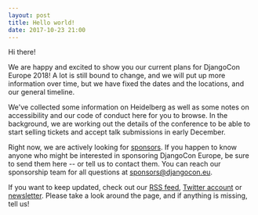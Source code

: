 ```yaml
---
layout: post
title: Hello world!
date: 2017-10-23 21:00
---
```


Hi there!

We are happy and excited to show you our current plans for DjangoCon Europe 2018! A lot is still bound to change, and
we will put up more information over time, but we have fixed the dates and the locations, and our general timeline.

<!-- more -->

We've collected some information on Heidelberg as well as some notes on accessibility and our code of conduct
here for you to browse. In the background, we are working out the details of the conference to be able to start
selling tickets and accept talk submissions in early December.

Right now, we are actively looking for [sponsors](/sponsoring/). If you happen to know anyone who might be interested
in sponsoring DjangoCon Europe, be sure to send them here -- or tell us to contact them.
You can reach our sponsorship team for all questions at sponsors@djangocon.eu.

If you want to keep updated, check out our [RSS feed](/feed.yml), [Twitter account](https://twitter.com/DjangoConEurope)
or [newsletter](https://rose-conferences.us16.list-manage.com/subscribe/post?u=cbdcd50b247322e1cd933e89a&id=6021912195).
Please take a look around the page, and if anything is missing, tell us!
